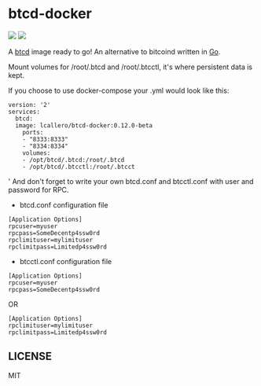 # btcd-docker
[![](https://images.microbadger.com/badges/image/nargott/btcd-docker.svg)](https://microbadger.com/images/nargott/btcd-docker "Get your own image badge on microbadger.com")
[![](https://images.microbadger.com/badges/version/nargott/btcd-docker.svg)](http://microbadger.com/images/nargott/btcd-docker "Get your own version badge on microbadger.com")

A [btcd] image ready to go! An alternative to bitcoind written in [Go].

Mount volumes for /root/.btcd and /root/.btcctl, it's where persistent data is kept.

If you choose to use docker-compose your .yml would look like this:
```
version: '2'
services:
  btcd:
  image: lcallero/btcd-docker:0.12.0-beta
    ports:
    - "8333:8333"
    - "8334:8334"
    volumes:
    - /opt/btcd/.btcd:/root/.btcd
    - /opt/btcd/.btcctl:/root/.btcct
```
'
And don't forget to write your own btcd.conf and btcctl.conf with user and password for RPC. 
* btcd.conf configuration file
```
[Application Options]
rpcuser=myuser
rpcpass=SomeDecentp4ssw0rd
rpclimituser=mylimituser
rpclimitpass=Limitedp4ssw0rd
```
* btcctl.conf configuration file
```
[Application Options]
rpcuser=myuser
rpcpass=SomeDecentp4ssw0rd
```
OR
```
[Application Options]
rpclimituser=mylimituser
rpclimitpass=Limitedp4ssw0rd
```
[Go]:https://golang.org/
[btcd]:https://github.com/btcsuite/btcd

## LICENSE
MIT
